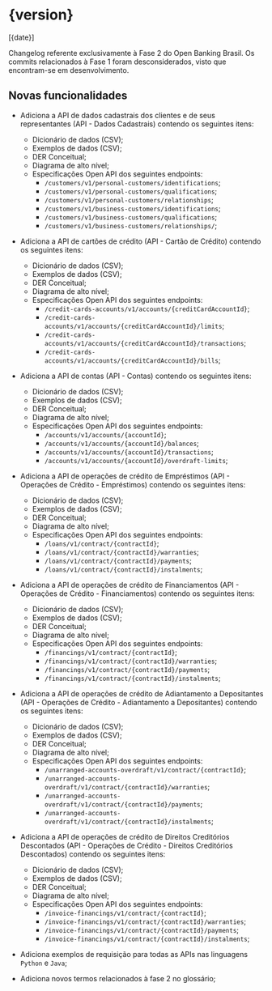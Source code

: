 # {version}
[{date}]

Changelog referente exclusivamente à Fase 2 do Open Banking Brasil.
Os commits relacionados à Fase 1 foram desconsiderados, visto que encontram-se em desenvolvimento. 

## Novas funcionalidades

* Adiciona a API de dados cadastrais dos clientes e de seus representantes (API - Dados Cadastrais) contendo os seguintes itens:
  - Dicionário de dados (CSV); 
  - Exemplos de dados (CSV); 
  - DER Conceitual;
  - Diagrama de alto nível;
  - Especificações Open API dos seguintes endpoints:
    * `/customers/v1/personal-customers/identifications`;
    * `/customers/v1/personal-customers/qualifications`;
    * `/customers/v1/personal-customers/relationships`;
    * `/customers/v1/business-customers/identifications`;
    * `/customers/v1/business-customers/qualifications`;  
    * `/customers/v1/business-customers/relationships/`;

* Adiciona a API de cartões de crédito (API - Cartão de Crédito) contendo os seguintes itens:
  - Dicionário de dados (CSV);
  - Exemplos de dados (CSV);
  - DER Conceitual;
  - Diagrama de alto nível;
  - Especificações Open API dos seguintes endpoints:
    * `/credit-cards-accounts/v1/accounts/{creditCardAccountId}`;
    * `/credit-cards-accounts/v1/accounts/{creditCardAccountId}/limits`;
    * `/credit-cards-accounts/v1/accounts/{creditCardAccountId}/transactions`;
    * `/credit-cards-accounts/v1/accounts/{creditCardAccountId}/bills`;
  
* Adiciona a API de contas (API - Contas) contendo os seguintes itens:
  - Dicionário de dados (CSV);
  - Exemplos de dados (CSV);
  - DER Conceitual;
  - Diagrama de alto nível;
  - Especificações Open API dos seguintes endpoints:
    * `/accounts/v1/accounts/{accountId}`;
    * `/accounts/v1/accounts/{accountId}/balances`;
    * `/accounts/v1/accounts/{accountId}/transactions`;
    * `/accounts/v1/accounts/{accountId}/overdraft-limits`;

* Adiciona a API de operações de crédito de Empréstimos (API - Operações de Crédito - Empréstimos) contendo os seguintes itens:
  - Dicionário de dados (CSV);
  - Exemplos de dados (CSV);
  - DER Conceitual;
  - Diagrama de alto nível;
  - Especificações Open API dos seguintes endpoints: 
    * `/loans/v1/contract/{contractId}`;
    * `/loans/v1/contract/{contractId}/warranties`;
    * `/loans/v1/contract/{contractId}/payments`;
    * `/loans/v1/contract/{contractId}/instalments`;

* Adiciona a API de operações de crédito de Financiamentos (API - Operações de Crédito - Financiamentos) contendo os seguintes itens:
  - Dicionário de dados (CSV);
  - Exemplos de dados (CSV);
  - DER Conceitual;
  - Diagrama de alto nível;
  - Especificações Open API dos seguintes endpoints: 
    * `/financings/v1/contract/{contractId}`;
    * `/financings/v1/contract/{contractId}/warranties`;
    * `/financings/v1/contract/{contractId}/payments`;
    * `/financings/v1/contract/{contractId}/instalments`;

* Adiciona a API de operações de crédito de Adiantamento a Depositantes (API - Operações de Crédito - Adiantamento a Depositantes) contendo os seguintes itens:
  - Dicionário de dados (CSV);
  - Exemplos de dados (CSV);
  - DER Conceitual;
  - Diagrama de alto nível;
  - Especificações Open API dos seguintes endpoints: 
    * `/unarranged-accounts-overdraft/v1/contract/{contractId}`;
    * `/unarranged-accounts-overdraft/v1/contract/{contractId}/warranties`;
    * `/unarranged-accounts-overdraft/v1/contract/{contractId}/payments`;
    * `/unarranged-accounts-overdraft/v1/contract/{contractId}/instalments`;

* Adiciona a API de operações de crédito de Direitos Creditórios Descontados (API - Operações de Crédito - Direitos Creditórios Descontados) contendo os seguintes itens:
  - Dicionário de dados (CSV);
  - Exemplos de dados (CSV);
  - DER Conceitual;
  - Diagrama de alto nível;
  - Especificações Open API dos seguintes endpoints: 
    * `/invoice-financings/v1/contract/{contractId}`;
    * `/invoice-financings/v1/contract/{contractId}/warranties`;
    * `/invoice-financings/v1/contract/{contractId}/payments`;
    * `/invoice-financings/v1/contract/{contractId}/instalments`;

* Adiciona exemplos de requisição para todas as APIs nas linguagens `Python` e `Java`;
* Adiciona novos termos relacionados à fase 2 no glossário;
